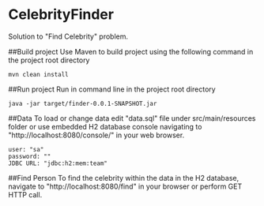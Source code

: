 # CelebrityFinder

Solution to "Find Celebrity" problem.

##Build project
Use Maven to build project using the following command in the project root directory
````
mvn clean install
````

##Run project
Run in command line in the project root directory
````
java -jar target/finder-0.0.1-SNAPSHOT.jar
````

##Data
To load or change data edit "data.sql" file under src/main/resources folder or use embedded H2 database console navigating to "http://localhost:8080/console/" in your web browser.
````
user: "sa"
password: ""
JDBC URL: "jdbc:h2:mem:team"
````

##Find Person
To find the celebrity within the data in the H2 database, navigate to "http://localhost:8080/find" in your browser or perform GET HTTP call.